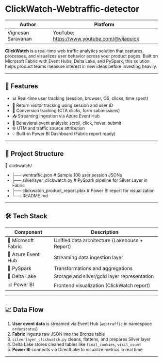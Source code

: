 # ClickWatch-Webtraffic-detector

|Author| Platform|
|------|----------|
|Vignesan Saravanan|YouTube: https://www.youtube.com/@vijaquick|


**ClickWatch** is a real-time web traffic analytics solution that captures, processes, and visualizes user behavior across your product pages. Built on Microsoft Fabric with Event Hubs, Delta Lake, and PySpark, this solution helps product teams measure interest in new ideas before investing heavily.

---

## 🚀 Features

- 📊 Real-time user tracking (session, browser, OS, clicks, time spent)
- 🔁 Return visitor tracking using session and user ID
- 🎯 Conversion tracking (CTA clicks, form submissions)
- 📥 Streaming ingestion via Azure Event Hub
- 🧪 Behavioral event analysis: scroll, click, hover, submit
- 🌐 UTM and traffic source attribution
- 💡 Built-in Power BI Dashboard (Fabric report ready)

---

## 📂 Project Structure

📁 clickwatch/
- ├── wentraffic.json # Sample 100 user session JSONs
- ├── silverlayer_clickwatch.py # PySpark pipeline for Silver Layer in Fabric
- ├── clickwatch_product_report.pbix # Power BI report for visualization
- └── README.md


---

## 🛠️ Tech Stack

| Component         | Description                                     |
|------------------|-------------------------------------------------|
| 🧱 Microsoft Fabric | Unified data architecture (Lakehouse + Report) |
| 🔄 Azure Event Hub | Streaming data ingestion layer                  |
| 🐍 PySpark          | Transformations and aggregations                |
| 🐘 Delta Lake       | Storage and silver/gold layer representation   |
| 📊 Power BI         | Frontend visualization (ClickWatch report)     |

---

## 📈 Data Flow

1. **User event data** is streamed via Event Hub (`webtraffic` in namespace `orderstatus`)
2. **Fabric** ingests raw JSON into the Bronze table
3. `silverlayer_clickwatch.py` cleans, flattens, and prepares Silver layer
4. Delta Lake stores cleaned tables like `final_cookies`, `visit_count`
5. **Power BI** connects via DirectLake to visualize metrics in real time

---


